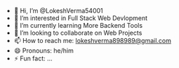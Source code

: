 - 👋 Hi, I’m @LokeshVerma54001
- 👀 I’m interested in Full Stack Web Devlopment
- 🌱 I’m currently learning More Backend Tools
- 💞️ I’m looking to collaborate on Web Projects
- 📫 How to reach me: lokeshverma898989@gmail.com
- 😄 Pronouns: he/him
- ⚡ Fun fact: ...

<!---
LokeshVerma54001/LokeshVerma54001 is a ✨ special ✨ repository because its `README.md` (this file) appears on your GitHub profile.
You can click the Preview link to take a look at your changes.
--->

